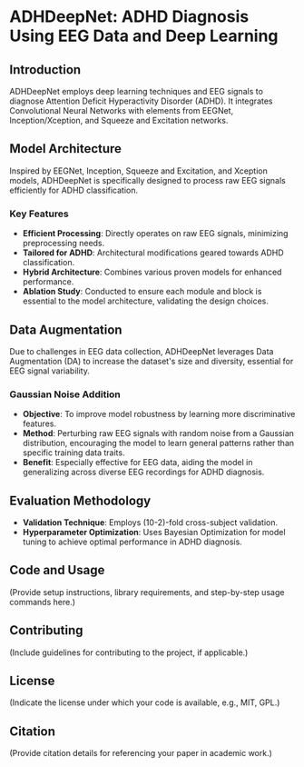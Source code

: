 # ADHDeepNet: ADHD Diagnosis Using EEG Data and Deep Learning

## Introduction
ADHDeepNet employs deep learning techniques and EEG signals to diagnose Attention Deficit Hyperactivity Disorder (ADHD). It integrates Convolutional Neural Networks with elements from EEGNet, Inception/Xception, and Squeeze and Excitation networks.

## Model Architecture
Inspired by EEGNet, Inception, Squeeze and Excitation, and Xception models, ADHDeepNet is specifically designed to process raw EEG signals efficiently for ADHD classification.

### Key Features
- **Efficient Processing**: Directly operates on raw EEG signals, minimizing preprocessing needs.
- **Tailored for ADHD**: Architectural modifications geared towards ADHD classification.
- **Hybrid Architecture**: Combines various proven models for enhanced performance.
- **Ablation Study**: Conducted to ensure each module and block is essential to the model architecture, validating the design choices.

## Data Augmentation
Due to challenges in EEG data collection, ADHDeepNet leverages Data Augmentation (DA) to increase the dataset's size and diversity, essential for EEG signal variability.

### Gaussian Noise Addition
- **Objective**: To improve model robustness by learning more discriminative features.
- **Method**: Perturbing raw EEG signals with random noise from a Gaussian distribution, encouraging the model to learn general patterns rather than specific training data traits.
- **Benefit**: Especially effective for EEG data, aiding the model in generalizing across diverse EEG recordings for ADHD diagnosis.

## Evaluation Methodology
- **Validation Technique**: Employs (10-2)-fold cross-subject validation.
- **Hyperparameter Optimization**: Uses Bayesian Optimization for model tuning to achieve optimal performance in ADHD diagnosis.

## Code and Usage
(Provide setup instructions, library requirements, and step-by-step usage commands here.)

## Contributing
(Include guidelines for contributing to the project, if applicable.)

## License
(Indicate the license under which your code is available, e.g., MIT, GPL.)

## Citation
(Provide citation details for referencing your paper in academic work.)
